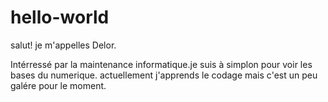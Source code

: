 # hello-world

salut! je m'appelles Delor.

Intérressé par la maintenance informatique.je suis à simplon pour voir les bases du numerique.
actuellement j'apprends le codage mais c'est un peu galére pour le moment.
